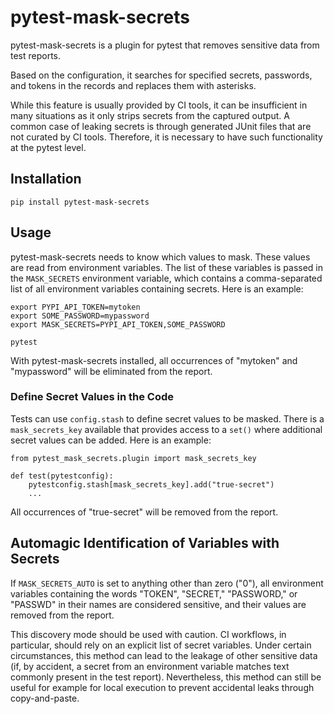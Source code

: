# pytest-mask-secrets

pytest-mask-secrets is a plugin for pytest that removes sensitive data from
test reports.

Based on the configuration, it searches for specified secrets, passwords, and
tokens in the records and replaces them with asterisks.

While this feature is usually provided by CI tools, it can be insufficient in
many situations as it only strips secrets from the captured output. A common
case of leaking secrets is through generated JUnit files that are not curated
by CI tools. Therefore, it is necessary to have such functionality at the
pytest level.

## Installation

```
pip install pytest-mask-secrets
```

## Usage

pytest-mask-secrets needs to know which values to mask. These values are read
from environment variables. The list of these variables is passed in the
`MASK_SECRETS` environment variable, which contains a comma-separated list of
all environment variables containing secrets. Here is an example:

```
export PYPI_API_TOKEN=mytoken
export SOME_PASSWORD=mypassword
export MASK_SECRETS=PYPI_API_TOKEN,SOME_PASSWORD

pytest
```

With pytest-mask-secrets installed, all occurrences of "mytoken" and
"mypassword" will be eliminated from the report.

### Define Secret Values in the Code

Tests can use `config.stash` to define secret values to be masked. There is a
`mask_secrets_key` available that provides access to a `set()` where additional
secret values can be added. Here is an example:

```
from pytest_mask_secrets.plugin import mask_secrets_key

def test(pytestconfig):
    pytestconfig.stash[mask_secrets_key].add("true-secret")
    ...
```

All occurrences of "true-secret" will be removed from the report.

## Automagic Identification of Variables with Secrets

If `MASK_SECRETS_AUTO` is set to anything other than zero ("0"), all
environment variables containing the words "TOKEN", "SECRET," "PASSWORD," or
"PASSWD" in their names are considered sensitive, and their values are removed
from the report.

This discovery mode should be used with caution. CI workflows, in particular,
should rely on an explicit list of secret variables. Under certain
circumstances, this method can lead to the leakage of other sensitive data (if,
by accident, a secret from an environment variable matches text commonly
present in the test report). Nevertheless, this method can still be useful for
example for local execution to prevent accidental leaks through copy-and-paste.
